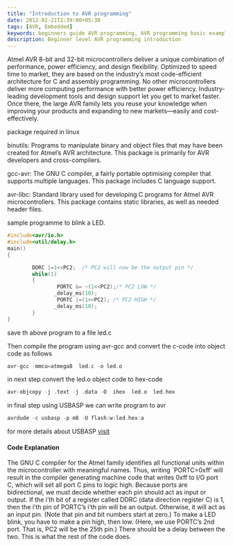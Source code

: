 ```yaml
---
title: "Introduction to AVR programming"
date: 2012-02-21T2:39:00+05:30
tags: [AVR, Embedded]
keywords: beginners guide AVR programming, AVR programming basic examples, intro to AVR programming, avr introduction, beginner avr examples, how to avr programs, avr examples, basic avr code
description: Beginner level AVR programming introduction 
---
```


Atmel AVR 8-bit and 32-bit microcontrollers deliver a unique combination of performance, power efficiency, and design flexibility. Optimized to speed time to market, they are based on the industry’s most code-efficient architecture for C and assembly programming. No other microcontrollers deliver more computing performance with better power efficiency. Industry-leading development tools and design support let you get to market faster. Once there, the large AVR family lets you reuse your knowledge when improving your products and expanding to new markets—easily and cost-effectively.

package required in linux

binutils: Programs to manipulate binary and object files that may have been created for Atmel’s AVR architecture. This package is primarily for AVR developers and cross-compilers.

gcc-avr: The GNU C compiler, a fairly portable optimising compiler that supports multiple languages. This package includes C language support.

avr-libc: Standard library used for developing C programs for Atmel AVR microcontrollers. This package contains static libraries, as well as needed header files.

sample programme to blink  a LED. <!--more-->

```c
#include<avr/io.h>
#include<util/delay.h>
main()
{

        DDRC |=1<<PC2;  /* PC2 will now be the output pin */
        while(1)
        {
                PORTC &= ~(1<<PC2);/* PC2 LOW */
               _delay_ms(10);
                PORTC |=(1<<PC2); /* PC2 HIGH */
               _delay_ms(10);
        }
}
```
save th above program to a file led.c

Then compile the program using avr-gcc and convert the c-code into object code as follows
```c
avr-gcc -mmcu=atmega8  led.c -o led.o
```
in next step convert the led.o object code to hex-code
```c
avr-objcopy -j .text -j .data -O  ihex  led.o  led.hex
```
in final step using USBASP we can write program  to avr
```c
avrdude -c usbasp -p m8 -U flash:w:led.hex:a
```
for more details about USBASP [visit](http://achuwilson.wordpress.com/2011/12/15/usbasp-a-usb-programmer-for-avr-microcontrollers/)

#### Code Explanation

The GNU C compiler for the Atmel family identifies all functional units within the microcontroller with meaningful names. Thus, writing `PORTC=0xff’ will result in the compiler generating machine code that writes 0xff to I/O port C, which will set all port C pins to logic high. Because ports are bidirectional, we must decide whether each pin should act as input or output. If the i’th bit of a register called DDRC (data direction register C) is 1, then the i’th pin of PORTC’s i’th pin will be an output. Otherwise, it will act as an input pin. (Note that pin and bit numbers start at zero.) To make a LED blink, you have to make a pin high, then low. (Here, we use PORTC’s 2nd port. That is, PC2 will be the 25th pin.) There should be a delay between the two. This is what the rest of the code does.
